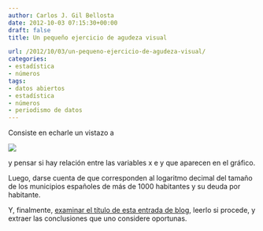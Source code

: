 ```yaml
---
author: Carlos J. Gil Bellosta
date: 2012-10-03 07:15:30+00:00
draft: false
title: Un pequeño ejercicio de agudeza visual

url: /2012/10/03/un-pequeno-ejercicio-de-agudeza-visual/
categories:
- estadística
- números
tags:
- datos abiertos
- estadística
- números
- periodismo de datos
---
```


Consiste en echarle un vistazo a

[![](/wp-uploads/2012/10/verdadero_falso.png)
](/wp-uploads/2012/10/verdadero_falso.png)

y pensar si hay relación entre las variables x e y que aparecen en el gráfico.

Luego, darse cuenta de que corresponden al logaritmo decimal del tamaño de los municipios españoles de más de 1000 habitantes y su deuda por habitante.

Y, finalmente, [examinar el título de esta entrada de blog](http://gilbebo.blogspot.com.es/2012/07/deuda-municipal-en-espana-el-tamano-si_30.html), leerlo si procede, y extraer las conclusiones que uno considere oportunas.
